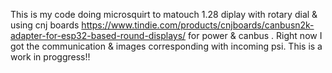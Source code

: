 This is my code doing microsquirt to matouch 1.28 diplay with rotary dial & using cnj boards https://www.tindie.com/products/cnjboards/canbusn2k-adapter-for-esp32-based-round-displays/ for  power & canbus .
Right now I got the communication & images corresponding with incoming psi. This is a work in proggress!!

